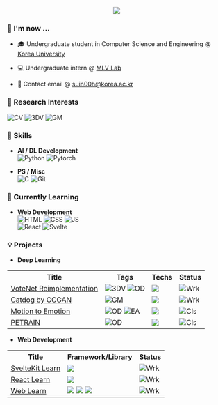 <p align=center>
<img src="https://github-stats-alpha.vercel.app/api?username=suin00h&cc=35155D&tc=FFF&ic=8CABFF&bc=4477CE"> 
</p>

### 🦝 I'm now ...
* 🎓 Undergraduate student in Computer Science and Engineering @ [Korea University](https://www.korea.ac.kr/mbshome/mbs/university/index.do)
  
* 💻 Undergraduate intern @ [MLV Lab](https://www.hyunwoojkim.com/)

* 📩 Contact email @ suin00h@korea.ac.kr


### 🔎 Research Interests
<div class="research-interests">
    <img src="https://img.shields.io/badge/ComputerVision-black?style=flat&logo=codereview&logoColor=skyblue" alt="CV">
    <img src="https://img.shields.io/badge/3DVision-black?style=flat&logo=gtk&logoColor=red" alt="3DV">
    <img src="https://img.shields.io/badge/GenerativeModels-black?style=flat&logo=pixiv" alt="GM">
</div>

### 🔋 Skills
* **AI / DL Development**  
![Python](https://img.shields.io/badge/Python-4B8BBE?&style=flat-square&logo=python&logoColor=white)
![Pytorch](https://img.shields.io/badge/Pytorch-DE3412?&style=flat-square&logo=pytorch&logoColor=white)

* **PS / Misc**  
    ![C](https://img.shields.io/badge/C-283593?&style=flat-square&logo=c&logoColor=white)
    ![Git](https://img.shields.io/badge/Git-F1502F?&style=flat-square&logo=git&logoColor=white)

### 🥽 Currently Learning
* **Web Development**  
![HTML](https://img.shields.io/badge/HTML5-f06529?style=flat-square&logo=html5&logoColor=white)
![CSS](https://img.shields.io/badge/CSS3-264de4?style=flat-square&logo=css3&logoColor=white)
![JS](https://img.shields.io/badge/JavaScript-323330?style=flat-square&logo=javascript&logoColor=f0db4f)  
![React](https://img.shields.io/badge/React-20232a?style=flat-square&logo=react&logoColor=61dafb)
![Svelte](https://img.shields.io/badge/SvelteKit-FF3E00?style=flat-square&logo=svelte&logoColor=white)

### 💡 Projects
* **Deep Learning**
<table align=center>
<tr><th>Title</th><th>Tags</th><th>Techs</th><th>Status</th></tr>
<tr>
    <td><a href="https://github.com/suin00h/votenet-reimplementation">VoteNet Reimplementation</a></td>
    <td>
        <img src="https://img.shields.io/badge/3DVision-black?style=flat&logo=gtk&logoColor=red" alt="3DV">
        <img src="https://img.shields.io/badge/ObjectDetection-black?style=flat&logo=lens&logoColor=green" alt="OD">
    </td>
    <td><img src="https://img.shields.io/badge/Pytorch-black?style=flat&logo=pytorch&logoColor=DE3412" /></td>
    <td><img src="https://img.shields.io/badge/Working-black?style=flat&logo=esbuild&logoColor=blue" alt="Wrk"></td>
</tr>
<tr>
    <td><a href="https://github.com/suin00h/catdog-by-ccgan">Catdog by CCGAN</a></td>
    <td>
        <img src="https://img.shields.io/badge/GenerativeModels-black?style=flat&logo=pixiv" alt="GM">
    </td>
    <td><img src="https://img.shields.io/badge/Pytorch-black?style=flat&logo=pytorch&logoColor=DE3412" /></td>
    <td><img src="https://img.shields.io/badge/Working-black?style=flat&logo=esbuild&logoColor=blue" alt="Wrk"></td>
</tr>
<tr>
    <td><a href="https://github.com/suin00h/motion-to-emotion">Motion to Emotion</a></td>
    <td>
        <img src="https://img.shields.io/badge/ObjectDetection-black?style=flat&logo=lens&logoColor=green" alt="OD"> 
        <img src="https://img.shields.io/badge/EmotionAnalysis-black?style=flat&logo=undertale&logoColor=EC5990" alt="EA">
    </td>
    <td><img src="https://img.shields.io/badge/Pytorch-black?style=flat&logo=pytorch&logoColor=DE3412" /></td>
    <td><img src="https://img.shields.io/badge/Completed-black?style=flat&logo=conventionalcommits&logoColor=red" alt="Cls"></td>
</tr>
<tr>
    <td><a href="https://github.com/suin00h/petrain">PETRAIN</a> </td>
    <td>
        <img src="https://img.shields.io/badge/ObjectDetection-black?style=flat&logo=lens&logoColor=green" alt="OD">
    </td>
    <td><img src="https://img.shields.io/badge/Pytorch-black?style=flat&logo=pytorch&logoColor=DE3412" /></td>
    <td><img src="https://img.shields.io/badge/Completed-black?style=flat&logo=conventionalcommits&logoColor=red" alt="Cls"></td>
</tr>
</table>

* **Web Development**
<table align=center>
<tr>
    <th>Title</th><th>Framework/Library</th><th>Status</th>
</tr>
<tr>
    <td><a href="https://github.com/suin00h/sveltekit-learn">SvelteKit Learn</a></td>
    <td><img src="https://img.shields.io/badge/SvelteKit-black?style=flat&logo=svelte&logoColor=FF3E00"/></td>
    <td><img src="https://img.shields.io/badge/Working-black?style=flat&logo=esbuild&logoColor=blue" alt="Wrk"></td>
</tr>
<tr>
    <td><a href="https://github.com/suin00h/react-learn">React Learn</a></td>
    <td><img src="https://img.shields.io/badge/React-black?style=flat&logo=react&logoColor=61dafb"/></td>
    <td><img src="https://img.shields.io/badge/Working-black?style=flat&logo=esbuild&logoColor=blue" alt="Wrk"></td>
</tr>
<tr>
    <td><a href="https://github.com/suin00h/web-learn">Web Learn</a></td>
    <td>
        <img src="https://img.shields.io/badge/HTML-black?style=flat&logo=html5&logoColor=f06529"/>
        <img src="https://img.shields.io/badge/CSS-black?style=flat&logo=css3&logoColor=2965f1"/>
        <img src="https://img.shields.io/badge/JavaScript-black?style=flat&logo=javascript&logoColor=f0db4f"/>
    </td>
    <td><img src="https://img.shields.io/badge/Working-black?style=flat&logo=esbuild&logoColor=blue" alt="Wrk"></td>
</tr>
</table>
